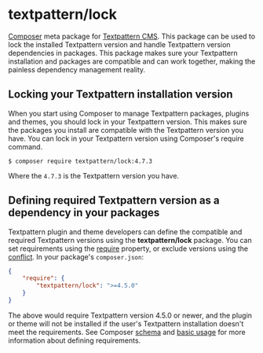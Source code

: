 textpattern/lock
=====

[Composer](https://getcomposer.org) meta package for [Textpattern CMS](https://textpattern.com). This package can be used to lock the installed Textpattern version and handle Textpattern version dependencies in packages. This package makes sure your Textpattern installation and packages are compatible and can work together, making the painless dependency management reality.

Locking your Textpattern installation version
-----

When you start using Composer to manage Textpattern packages, plugins and themes, you should lock in your Textpattern version. This makes sure the packages you install are compatible with the Textpattern version you have. You can lock in your Textpattern version using Composer's require command.

```
$ composer require textpattern/lock:4.7.3
```

Where the `4.7.3` is the Textpattern version you have.

Defining required Textpattern version as a dependency in your packages
-----

Textpattern plugin and theme developers can define the compatible and required Textpattern versions using the **textpattern/lock** package. You can set requirements using the [require](https://getcomposer.org/doc/04-schema.md#require) property, or exclude versions using the [conflict](https://getcomposer.org/doc/04-schema.md#conflict). In your package's `composer.json`:

```json
{
    "require": {
        "textpattern/lock": ">=4.5.0"
    }
}
```

The above would require Textpattern version 4.5.0 or newer, and the plugin or theme will not be installed if the user's Textpattern installation doesn't meet the requirements. See Composer [schema](https://getcomposer.org/doc/04-schema.md) and [basic usage](https://getcomposer.org/doc/01-basic-usage.md) for more information about defining requirements.
